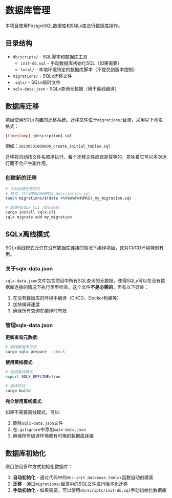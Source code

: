 # 数据库管理

本项目使用PostgreSQL数据库和SQLx库进行数据库操作。

## 目录结构

- `db/scripts/` - SQL脚本和数据库工具
  - `init-db.sql` - 手动数据库初始化SQL（如果需要）
  - `local/` - 本地环境特定的数据库脚本（不提交到版本控制）
- `migrations/` - SQLx迁移文件
- `.sqlx/` - SQLx临时文件
- `sqlx-data.json` - SQLx查询元数据（用于离线编译）

## 数据库迁移

项目使用SQLx内置的迁移系统。迁移文件位于`migrations/`目录，采用以下命名格式：

```sql
{timestamp}_{description}.sql
```

例如：`20230501000000_create_initial_tables.sql`

迁移将自动按文件名顺序执行。每个迁移文件应该是幂等的，意味着它可以多次运行而不会产生副作用。

### 创建新的迁移

```bash
# 手动创建迁移文件
# 格式：YYYYMMDDHHMMSS_description.sql
touch migrations/$(date +%Y%m%d%H%M%S)_my_migration.sql

# 或使用SQLx CLI（如已安装）
cargo install sqlx-cli
sqlx migrate add my_migration
```

## SQLx离线模式

SQLx离线模式允许在没有数据库连接的情况下编译项目，这对CI/CD环境特别有用。

### 关于sqlx-data.json

`sqlx-data.json`文件包含项目中所有SQL查询的元数据，使得SQLx可以在没有数据库连接的情况下执行类型检查。这个文件**不是必需的**，但有以下好处：

1. 在没有数据库的环境中编译（CI/CD、Docker构建等）
2. 加快编译速度
3. 确保所有查询在编译时有效

### 管理sqlx-data.json

**更新查询元数据**:

```bash
# 确保数据库可用
cargo sqlx prepare --check
```

**使用离线模式**:

```bash
# 启用离线模式
export SQLX_OFFLINE=true

# 编译项目
cargo build
```

**完全禁用离线模式**:

如果不需要离线模式，可以:

1. 删除`sqlx-data.json`文件
2. 在`.gitignore`中添加`sqlx-data.json`
3. 确保所有编译环境都有可用的数据库连接

## 数据库初始化

项目使用多种方式初始化数据库：

1. **自动初始化** - 通过代码中的`db::init_database_tables`函数自动创建表
2. **迁移** - 通过`migrations/`目录中的SQL文件进行版本化迁移
3. **手动初始化** - 如果需要，可以使用`db/scripts/init-db.sql`手动初始化数据库
